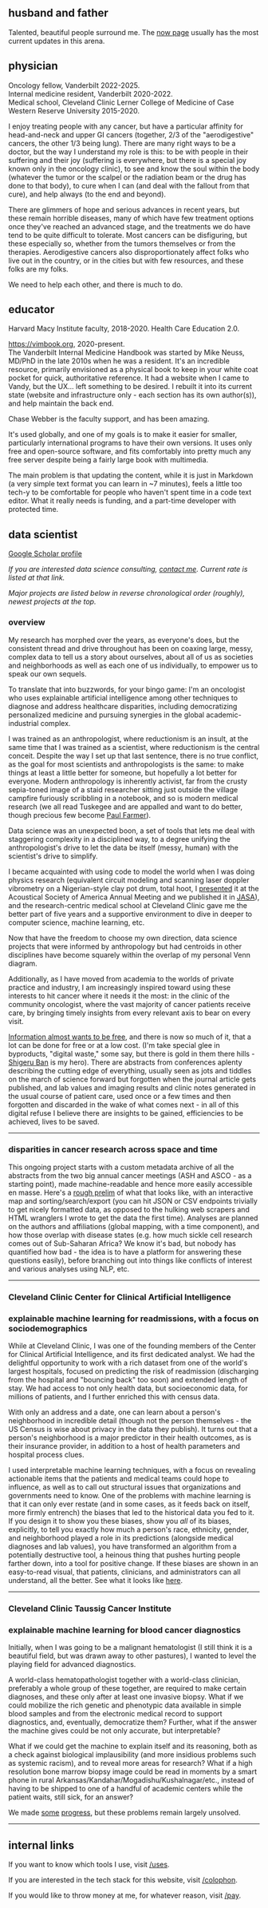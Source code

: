 
## husband and father

Talented, beautiful people surround me.
The [now page](/now)
usually has the most current updates in this arena.


## physician

Oncology fellow, Vanderbilt 2022-2025.  
Internal medicine resident, Vanderbilt 2020-2022.  
Medical school, Cleveland Clinic Lerner College of Medicine
of Case Western Reserve University 2015-2020.

I enjoy treating people with any cancer,
but have a particular affinity for
head-and-neck and upper GI cancers
(together, 2/3 of the "aerodigestive" cancers, the other 1/3 being lung).
There are many right ways to be a doctor,
but the way I understand my role is this:
to be with people in their suffering and their joy (suffering is everywhere, but there is a special joy known only in the oncology clinic),
to see and know the soul within the body (whatever the tumor or the scalpel or the radiation beam or the drug has done to that body),
to cure when I can (and deal with the fallout from that cure),
and help always (to the end and beyond).

There are glimmers of hope and serious advances in recent years,
but these remain horrible diseases, 
many of which have few treatment options 
once they've reached an advanced stage,
and the treatments we do have tend to be quite difficult to tolerate.
Most cancers can be disfiguring,
but these especially so, 
whether from the tumors themselves or from the therapies.
Aerodigestive cancers also disproportionately affect
folks who live out in the country,
or in the cities but with few resources,
and these folks are my folks.

We need to help each other, and there is much to do.


## educator


Harvard Macy Institute faculty, 2018-2020.
Health Care Education 2.0.

<https://vimbook.org>, 2020-present.  
The Vanderbilt Internal Medicine Handbook 
was started by Mike Neuss, MD/PhD
in the late 2010s when he was a resident. 
It's an incredible resource,
primarily envisioned as a physical book 
to keep in your white coat pocket
for quick, authoritative reference.
It had a website when I came to Vandy, 
but the UX... left something to be desired. 
I rebuilt it into its current state
(website and infrastructure only - each section has its own author(s)), 
and help maintain the back end.

Chase Webber is the faculty support, and has been amazing.

It's used globally, 
and one of my goals is to make it easier for smaller, 
particularly international programs to have their own versions.
It uses only free and open-source software, 
and fits comfortably into pretty much any free server 
despite being a fairly large book with multimedia.

The main problem is that updating the content,
while it is just in Markdown (a very simple text format you can learn in ~7 minutes),
feels a little too tech-y to be comfortable for people who haven't spent time in a code text editor.
What it really needs is funding,
and a part-time developer with protected time.


## data scientist

[Google Scholar profile](https://scholar.google.com/citations?user=Ng5AgXAAAAAJ)

*If you are interested data science consulting, [contact me](/contact).
Current rate is listed at that link.*

*Major projects are listed below in reverse chronological order (roughly), 
newest projects at the top.*


### overview

My research has morphed over the years,
as everyone's does,
but the consistent thread and drive throughout
has been on coaxing large, messy, complex data
to tell us a story about ourselves,
about all of us as societies and neighborhoods 
as well as each one of us individually,
to empower us to speak our own sequels.

To translate that into buzzwords, 
for your bingo game:
I'm an oncologist
who uses explainable artificial intelligence
among other techniques
to diagnose and address healthcare disparities,
including democratizing personalized medicine
and pursuing synergies in the
global academic-industrial complex.

I was trained as an anthropologist,
where reductionism is an insult,
at the same time that I was trained as a scientist,
where reductionism is the central conceit.
Despite the way I set up that last sentence, 
there is no true conflict,
as the goal for most scientists and anthropologists is the same:
to make things at least a little better for someone,
but hopefully a lot better for everyone.
Modern anthropology is inherently activist,
far from the crusty sepia-toned image of a staid researcher 
sitting just outside the village campfire furiously scribbling in a notebook,
and so is modern medical research
(we all read Tuskegee and are appalled and want to do better,
though precious few become [Paul Farmer](https://en.wikipedia.org/wiki/Paul_Farmer)).

Data science was an unexpected boon,
a set of tools that lets me deal with 
staggering complexity
in a disciplined way,
to a degree unifying the
anthropologist's drive to let the data be itself (messy, human)
with the scientist's drive to simplify.

I became acquainted with using code to model the world
when I was doing physics research 
(equivalent circuit modeling 
and scanning laser doppler vibrometry 
on a Nigerian-style clay pot drum, 
total hoot, 
I [presented](https://doi.org/10.1121/1.3654998) it
at the Acoustical Society of America Annual Meeting 
and we published it in 
[JASA](https://doi.org/10.1121/1.4789892)),
and the research-centric medical school at Cleveland Clinic 
gave me the better part of five years 
and a supportive environment
to dive in deeper to computer science, machine learning, etc.

Now that have the freedom to choose my own direction,
data science projects that were informed by anthropology
but had centroids in other disciplines have become
squarely within the overlap of my personal Venn diagram.

Additionally, as I have moved from academia to the worlds of private practice and industry,
I am increasingly inspired toward using these interests to hit cancer where it needs it the most:
in the clinic of the community oncologist, where the vast majority of cancer patients receive care,
by bringing timely insights from every relevant axis to bear on every visit.

[Information almost wants to be free](https://en.wikipedia.org/wiki/Information_wants_to_be_free), 
and there is now so much of it,
that a lot can be done for free or at a low cost.
(I'm take special glee in byproducts,
"digital waste,"
some say,
but there is gold in them there hills -
[Shigeru Ban](https://en.wikipedia.org/wiki/Shigeru_Ban) is my hero).
There are abstracts from conferences aplenty describing the cutting edge of everything,
usually seen as jots and tiddles on the march of science forward but forgotten when the journal article gets published,
and lab values and imaging results and clinic notes generated in the usual course of patient care,
used once or a few times and then forgotten and discarded in the wake of what comes next - 
in all of this digital refuse I believe there are insights to be gained, efficiencies to be achieved, lives to be saved.

---


### disparities in cancer research across space and time

This ongoing project starts with a custom metadata archive
of all the abstracts from the two big annual cancer meetings 
(ASH and ASCO - as a starting point), 
made machine-readable and hence more easily accessible en masse. 
Here's a [rough prelim](https://ash-abstracts.vercel.app/abstracts_small/abstracts) 
of what that looks like, 
with an interactive map and sorting/search/export 
(you can hit JSON or CSV endpoints trivially to get nicely formatted data, 
as opposed to the hulking web scrapers 
and HTML wranglers I wrote to get the data the first time). 
Analyses are planned on the authors and affiliations 
(global mapping, with a time component), 
and how those overlap with disease states 
(e.g. how much sickle cell research comes out of Sub-Saharan Africa? 
We know it's bad, but nobody has quantified how bad - 
the idea is to have a platform for answering these questions easily), 
before branching out into things like 
conflicts of interest and various analyses using NLP, etc.

---


### Cleveland Clinic Center for Clinical Artificial Intelligence 
### explainable machine learning for readmissions, with a focus on sociodemographics

While at Cleveland Clinic, 
I was one of the founding members of the 
Center for Clinical Artificial Intelligence,
and its first dedicated analyst.
We had the delightful opportunity to work with
a rich dataset from one of the world's largest hospitals,
focused on predicting the risk of 
readmission (discharging from the hospital and "bouncing back" too soon) 
and extended length of stay.
We had access to not only health data,
but socioeconomic data, 
for millions of patients,
and I further enriched this with census data.

With only an address and a date,
one can learn about a person's neighborhood
in incredible detail
(though not the person themselves - 
the US Census is wise about privacy in the data they publish).
It turns out that a person's neighborhood
is a major predictor in their health outcomes,
as is their insurance provider,
in addition to a host of health parameters and hospital process clues.

I used interpretable machine learning techniques,
with a focus on revealing actionable items 
that the patients and medical teams could hope to influence,
as well as to call out structural issues 
that organizations and governments need to know.
One of the problems with machine learning 
is that it can only ever restate 
(and in some cases, as it feeds back on itself, more firmly entrench) 
the biases that led to the historical data you fed to it.
If you design it to show you these biases,
show you *all* of its biases, explicitly,
to tell you exactly how much a person's race, ethnicity, gender, and neighborhood
played a role in its predictions (alongside medical diagnoses and lab values),
you have transformed an algorithm from a 
potentially destructive tool,
a heinous thing that pushes hurting people farther down,
into a tool for positive change.
If these biases are shown in an easy-to-read visual,
that patients, clinicians, and administrators can all understand,
all the better.
See what it looks like [here](https://doi.org/10.1038/s41746-020-0249-z).

---


### Cleveland Clinic Taussig Cancer Institute
### explainable machine learning for blood cancer diagnostics

Initially, when I was going to be a malignant hematologist
(I still think it is a beautiful field, but was drawn away to other pastures),
I wanted to level the playing field for advanced diagnostics.

A world-class hematopathologist together with a world-class clinician,
preferably a whole group of these together,
are required to make certain diagnoses,
and these only after at least one invasive biopsy.
What if we could mobilize the rich genetic and phenotypic data
available in simple blood samples and from the electronic medical record
to support diagnostics, and, eventually, democratize them?
Further, what if the answer the machine gives could be not only accurate,
but interpretable? 

What if we could get the machine to explain itself and its reasoning, 
both as a check against biological implausibility
(and more insidious problems such as systemic racism),
and to reveal more areas for research?
What if a high resolution bone marrow biopsy image
could be read in moments by a smart phone in 
rural Arkansas/Kandahar/Mogadishu/Kushalnagar/etc.,
instead of having to be shipped to 
one of a handful of academic centers while the patient waits, 
still sick, for an answer?

We made [some](https://doi.org/10.1182/blood-2019-126967) 
[progress](https://doi.org/10.1182/bloodadvances.2021004755),
but these problems remain largely unsolved.

---


## internal links

If you want to know which tools I use, visit
[/uses](/uses).

If you are interested in the tech stack for this website, visit
[/colophon](/colophon).

If you would like to throw money at me, for whatever reason, visit
[/pay](/pay).



